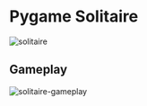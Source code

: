 # Pygame Solitaire
![solitaire](https://github.com/jtayped/SolitaireV2/assets/87146558/99940a6e-f517-4ec8-82bc-d007110b859a)
## Gameplay
![solitaire-gameplay](https://github.com/jtayped/SolitaireV2/assets/87146558/a81c283e-bb56-4de3-a523-c3fbcc64574f)
